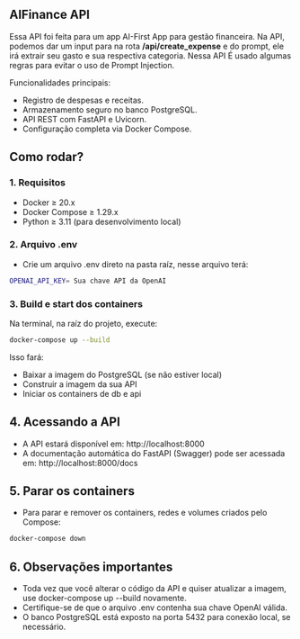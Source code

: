 ## AIFinance API
Essa API foi feita para um  app AI-First App para gestão financeira. Na API, podemos dar um input para na rota **/api/create_expense** e do prompt, ele irá extrair seu gasto e sua respectiva categoria. Nessa API É usado algumas regras para evitar o uso de Prompt Injection.

Funcionalidades principais:
   - Registro de despesas e receitas.
   - Armazenamento seguro no banco PostgreSQL.
   - API REST com FastAPI e Uvicorn.
   - Configuração completa via Docker Compose.

## **Como rodar?**

### 1. Requisitos
   - Docker ≥ 20.x
   - Docker Compose ≥ 1.29.x
   - Python ≥ 3.11 (para desenvolvimento local)

### 2. Arquivo .env
   - Crie um arquivo .env direto na pasta raíz, nesse arquivo terá:
   ```bash
   OPENAI_API_KEY= Sua chave API da OpenAI
   ```

### 3. Build e start dos containers
  Na terminal, na raíz do projeto, execute:
  ```bash
  docker-compose up --build
  ```
  Isso fará:

   - Baixar a imagem do PostgreSQL (se não estiver local)
   - Construir a imagem da sua API
   - Iniciar os containers de db e api

## 4. Acessando a API
   - A API estará disponível em: http://localhost:8000
   - A documentação automática do FastAPI (Swagger) pode ser acessada em: http://localhost:8000/docs
   
## 5. Parar os containers
   - Para parar e remover os containers, redes e volumes criados pelo Compose:
   ```bash
docker-compose down
   ```
## 6. Observações importantes
   - Toda vez que você alterar o código da API e quiser atualizar a imagem, use docker-compose up --build novamente.
   - Certifique-se de que o arquivo .env contenha sua chave OpenAI válida.
   - O banco PostgreSQL está exposto na porta 5432 para conexão local, se necessário.
